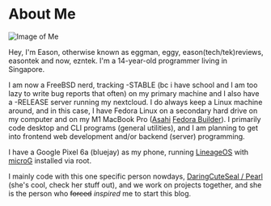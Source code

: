 # About Me

![Image of Me](/img/face.jpg)

Hey, I'm Eason, otherwise known as eggman, eggy, eason(tech/tek)reviews, easontek and now, ezntek. I'm a 14-year-old programmer living in Singapore. 

I am now a FreeBSD nerd, tracking -STABLE (bc i have school and I am too lazy to write bug reports that often) on my primary machine and I also have a -RELEASE server running my nextcloud. I do always keep a Linux machine around, and in this case, I have Fedora Linux on a secondary hard drive on my computer and on my M1 MacBook Pro ([Asahi](https://asahilinux.org) [Fedora Builder](https://github.com/leifliddy/asahi-fedora-builder)). I primarily code desktop and CLI programs (general utilities), and I am planning to get into frontend web development and/or backend (server) programming.

I have a Google Pixel 6a (bluejay) as my phone, running [LineageOS](https://lineageos.org) with [microG](https://microg.org) installed via root.

I mainly code with this one specific person nowdays, [DaringCuteSeal / Pearl](https://daringcuteseal.xyz) (she's cool, check her stuff out), and we work on projects together, and she is the person who ~~forced~~ *inspired* me to start this blog.
